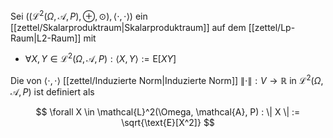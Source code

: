 Sei $((\mathcal{L}^2(\Omega, \mathcal{A}, P), \oplus, \odot), \langle \cdot, \cdot \rangle)$ ein [[zettel/Skalarproduktraum|Skalarproduktraum]] auf dem [[zettel/Lp-Raum|L2-Raum]] mit
- $\forall X, Y \in \mathcal{L}^2(\Omega, \mathcal{A}, P) : \langle X, Y \rangle := \text{E}[XY]$

Die von $\langle \cdot, \cdot \rangle$ [[zettel/Induzierte Norm|Induzierte Norm]] $\| \cdot \| : V \to \mathbb{R}$ in $\mathcal{L}^2(\Omega, \mathcal{A}, P)$ ist definiert als

$$
	\forall X \in \mathcal{L}^2(\Omega, \mathcal{A}, P) : \| X \| := \sqrt{\text{E}[X^2]}
$$